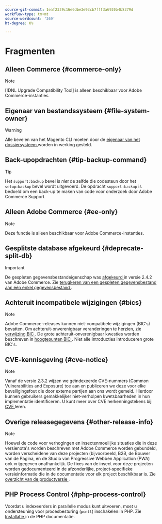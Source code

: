 ```yaml
---
source-git-commit: 1eaf2329c16e6dbe3e93cb7fff3a6920b4b8379d
workflow-type: tm+mt
source-wordcount: '269'
ht-degree: 0%

---
```

# Fragmenten

## Alleen Commerce {#commerce-only}

>[!NOTE]
>
>[!DNL Upgrade Compatibility Tool] is alleen beschikbaar voor Adobe Commerce-instanties.

<!-- Configuration guide snippets -->

## Eigenaar van bestandssysteem {#file-system-owner}

>[!WARNING]
>
>Alle bevelen van het Magento CLI moeten door de [ eigenaar van het dossiersysteem ](/help/configuration/cli/config-cli.md#prerequisites) worden in werking gesteld.

## Back-upopdrachten {#tip-backup-command}

>[!TIP]
>
>Het `support:backup` bevel is _niet_ de zelfde die codesteun door het `setup:backup` bevel wordt uitgevoerd. De opdracht `support:backup` is bedoeld om een back-up te maken van code voor onderzoek door Adobe Commerce Support.

## Alleen Adobe Commerce {#ee-only}

>[!NOTE]
>
>Deze functie is alleen beschikbaar voor Adobe Commerce-instanties.

## Gesplitste database afgekeurd {#deprecate-split-db}

>[!IMPORTANT]
>
>De gespleten gegevensbestandeigenschap was [ afgekeurd ](https://community.magento.com/t5/Magento-DevBlog/Deprecation-of-Split-Database-in-Magento-Commerce/ba-p/465187?_ga=2.128934671.2024864496.1657558157-1596100530.1657558157) in versie 2.4.2 van Adobe Commerce. Zie [ terugkeren van een gespleten gegevensbestand aan één enkel gegevensbestand ](/help/configuration/storage/revert-split-database.md).

<!-- End of Configuration guide snippets -->

## Achteruit incompatibele wijzigingen {#bics}

>[!NOTE]
>
>Adobe Commerce-releases kunnen niet-compatibele wijzigingen (BIC&#39;s) bevatten. Om achteruit-onverenigbaar veranderingen te herzien, zie [ verwijzing BIC ](https://developer.adobe.com/commerce/php/development/backward-incompatible-changes/reference/). De grote achteruit-onverenigbaar kwesties worden beschreven in [ hoogtepunten BIC ](https://developer.adobe.com/commerce/php/development/backward-incompatible-changes/highlights/). Niet alle introducties introduceren grote BIC&#39;s.

## CVE-kennisgeving {#cve-notice}

>[!NOTE]
>
>Vanaf de versie 2.3.2 wijzen we geïndexeerde CVE-nummers (Common Vulnerabilities and Exposure) toe aan en publiceren we deze voor elke beveiligingsfout die door externe partijen aan ons wordt gemeld. Hierdoor kunnen gebruikers gemakkelijker niet-verholpen kwetsbaarheden in hun implementatie identificeren. U kunt meer over CVE herkenningstekens bij [ CVE ](https://cve.mitre.org/) leren.

## Overige releasegegevens {#other-release-info}

>[!NOTE]
>
>Hoewel de code voor verhogingen en insectenmoeilijke situaties die in deze versienota&#39;s worden beschreven met Adobe Commerce worden gebundeld, worden verscheidene van deze projecten (bijvoorbeeld, B2B, de Bouwer van de Pagina, en de Studio van Progressive Webben Application (PWA) ook vrijgegeven onafhankelijk. De fixes van de insect voor deze projecten worden gedocumenteerd in de afzonderlijke, project-specifieke versieinformatie die in de documentatie voor elk project beschikbaar is. Zie [ overzicht van de productversie ](/help/release/release-notes/overview.md).

## PHP Process Control {#php-process-control}

Voordat u indexeerders in parallelle modus kunt uitvoeren, moet u ondersteuning voor procesbesturing (`pcntl`) inschakelen in PHP. Zie [ Installatie ](https://www.php.net/manual/en/pcntl.installation.php) in de PHP documentatie.
